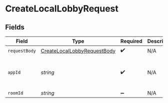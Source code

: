 # CreateLocalLobbyRequest


## Fields

| Field                                                                              | Type                                                                               | Required                                                                           | Description                                                                        | Example                                                                            |
| ---------------------------------------------------------------------------------- | ---------------------------------------------------------------------------------- | ---------------------------------------------------------------------------------- | ---------------------------------------------------------------------------------- | ---------------------------------------------------------------------------------- |
| `requestBody`                                                                      | [CreateLocalLobbyRequestBody](../../Models/LobbyV2/CreateLocalLobbyRequestBody.md) | :heavy_check_mark:                                                                 | N/A                                                                                |                                                                                    |
| `appId`                                                                            | *string*                                                                           | :heavy_check_mark:                                                                 | N/A                                                                                | app-af469a92-5b45-4565-b3c4-b79878de67d2                                           |
| `roomId`                                                                           | *string*                                                                           | :heavy_minus_sign:                                                                 | N/A                                                                                | 2swovpy1fnunu                                                                      |